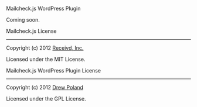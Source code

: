 Mailcheck.js WordPress Plugin

Coming soon.



Mailcheck.js License
____________________
Copyright (c) 2012 [Receivd, Inc.](http://kicksend.com)

Licensed under the MIT License.


Mailcheck.js WordPress Plugin License
_____________________________________
Copyright (c) 2012 [Drew Poland](http://www.baltimoredrew.com)

Licensed under the GPL License.